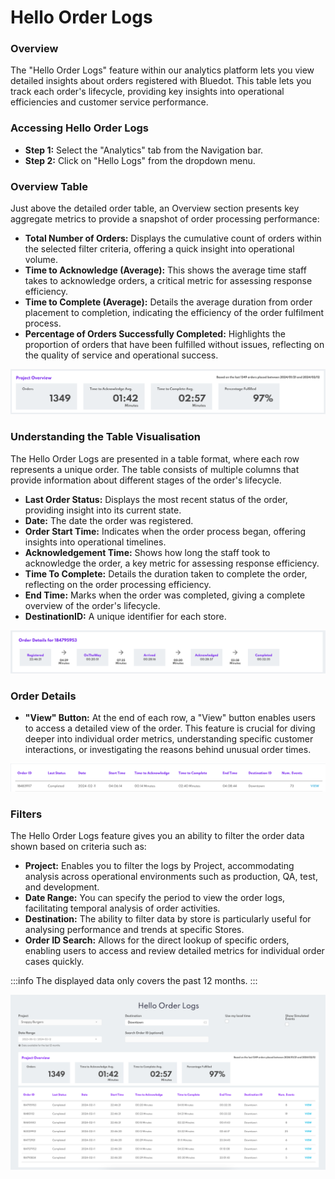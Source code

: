 # Hello Order Logs

### Overview

The "Hello Order Logs" feature within our analytics platform lets you view detailed insights about orders registered with Bluedot. This table lets you track each order's lifecycle, providing key insights into operational efficiencies and customer service performance.

### Accessing Hello Order Logs

- **Step 1:** Select the "Analytics" tab from the Navigation bar.
- **Step 2:** Click on "Hello Logs" from the dropdown menu.

### Overview Table

Just above the detailed order table, an Overview section presents key aggregate metrics to provide a snapshot of order processing performance:

- **Total Number of Orders:** Displays the cumulative count of orders within the selected filter criteria, offering a quick insight into operational volume.
- **Time to Acknowledge (Average):** This shows the average time staff takes to acknowledge orders, a critical metric for assessing response efficiency.
- **Time to Complete (Average):** Details the average duration from order placement to completion, indicating the efficiency of the order fulfilment process.
- **Percentage of Orders Successfully Completed:** Highlights the proportion of orders that have been fulfilled without issues, reflecting on the quality of service and operational success.

![](../../assets/canvas%20-%20hello%20order%20logs%20-%20overview.png)

### Understanding the Table Visualisation

The Hello Order Logs are presented in a table format, where each row represents a unique order. The table consists of multiple columns that provide information about different stages of the order's lifecycle.

- **Last Order Status:** Displays the most recent status of the order, providing insight into its current state.
- **Date:** The date the order was registered.
- **Order Start Time:** Indicates when the order process began, offering insights into operational timelines.
- **Acknowledgement Time:** Shows how long the staff took to acknowledge the order, a key metric for assessing response efficiency.
- **Time To Complete:** Details the duration taken to complete the order, reflecting on the order processing efficiency.
- **End Time:** Marks when the order was completed, giving a complete overview of the order's lifecycle.
- **DestinationID:** A unique identifier for each store.

![](../../assets/canvas%20-%20hello%20order%20logs%20-%20order%20details.png)

### Order Details

- **"View" Button:** At the end of each row, a "View" button enables users to access a detailed view of the order. This feature is crucial for diving deeper into individual order metrics, understanding specific customer interactions, or investigating the reasons behind unusual order times.
    
![](../../assets/canvas%20-%20hello%20order%20logs%20-%20row.png)
    

### Filters

The Hello Order Logs feature gives you an ability to filter the order data shown based on criteria such as:

- **Project:** Enables you to filter the logs by Project, accommodating analysis across operational environments such as production, QA, test, and development.
- **Date Range:** You can specify the period to view the order logs, facilitating temporal analysis of order activities.
- **Destination:** The ability to filter data by store is particularly useful for analysing performance and trends at specific Stores.
- **Order ID Search:** Allows for the direct lookup of specific orders, enabling users to access and review detailed metrics for individual order cases quickly.

:::info
The displayed data only covers the past 12 months.
:::

![](../../assets/canvas%20-%20hello%20order%20logs%20documentation.png)
